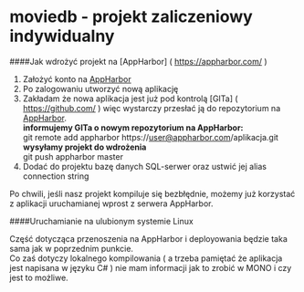 moviedb - projekt zaliczeniowy indywidualny
=======

####Jak wdrożyć projekt na [AppHarbor] ( https://appharbor.com/ )

1. Założyć konto na [AppHarbor]( https://appharbor.com/ ) <br />
2. Po zalogowaniu utworzyć nową aplikację <br />
3. Zakładam że nowa aplikacja jest już pod kontrolą [GITa] ( https://github.com/ ) więc
wystarczy przesłać ją do repozytorium na [AppHarbor]( https://appharbor.com/ ). <br />
<b>informujemy GITa o nowym repozytorium na AppHarbor:</b> <br />
git remote add appharbor https://user@appharbor.com/aplikacja.git <br />
<b>wysyłamy projekt do wdrożenia</b> <br />
git push appharbor master<br />
4. Dodać do projektu bazę danych SQL-serwer oraz ustwić jej alias connection string

Po chwili, jeśli nasz projekt kompiluje się bezbłędnie, możemy już korzystać z aplikacji uruchamianej wprost 
z serwera AppHarbor.

####Uruchamianie na ulubionym systemie Linux

Część dotycząca przenoszenia na AppHarbor i deployowania będzie taka sama jak w poprzednim punkcie. <br />
Co zaś dotyczy lokalnego kompilowania ( a trzeba pamiętać że aplikacja jest napisana w języku C# ) nie
mam informacji jak to zrobić w MONO i czy jest to możliwe.

